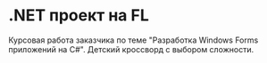 # .NET проект на FL

Курсовая работа заказчика по теме "Разработка Windows Forms приложений на C#". 
Детский кроссворд с выбором сложности.
